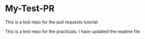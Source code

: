 # My-Test-PR
This is a test repo for the pull requests tutorial

This is a test repo for the practicals. I have updated the readme file

